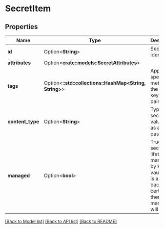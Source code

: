# SecretItem

## Properties

Name | Type | Description | Notes
------------ | ------------- | ------------- | -------------
**id** | Option<**String**> | Secret identifier. | [optional]
**attributes** | Option<[**crate::models::SecretAttributes**](SecretAttributes.md)> |  | [optional]
**tags** | Option<**::std::collections::HashMap<String, String>**> | Application specific metadata in the form of key-value pairs. | [optional]
**content_type** | Option<**String**> | Type of the secret value such as a password. | [optional]
**managed** | Option<**bool**> | True if the secret's lifetime is managed by key vault. If this is a key backing a certificate, then managed will be true. | [optional][readonly]

[[Back to Model list]](../README.md#documentation-for-models) [[Back to API list]](../README.md#documentation-for-api-endpoints) [[Back to README]](../README.md)


